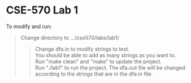 # CSE-570 Lab 1

To modify and run:  
>Change directory to .../cse570/labs/lab1/  
>>Change dfa.in to modify strings to test.  
> You should be able to add as many strings as you want to.  
>> Run "make clean" and "make" to update the project.  
> Run "./lab1" to run the project. The dfa.out file will be changed according to the strings that are in the dfa.in file.  
